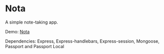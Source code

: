Nota
======
A simple note-taking app.

Demo: [Nota](https://notaiml.herokuapp.com/)

Dependencies: Express, Express-handlebars, Express-session, Mongoose, Passport and Passport Local